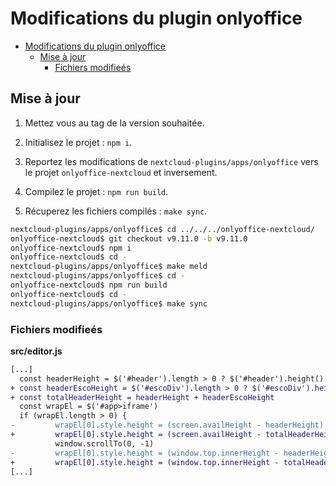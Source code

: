 # Modifications du plugin onlyoffice

- [Modifications du plugin onlyoffice](#modifications-du-plugin-onlyoffice)
  - [Mise à jour](#mise-à-jour)
    - [Fichiers modifieés](#fichiers-modifieés)

## Mise à jour

1. Mettez vous au tag de la version souhaitée.

2. Initialisez le projet : `npm i`.

3. Reportez les modifications de `nextcloud-plugins/apps/onlyoffice` vers le projet `onlyoffice-nextcloud` et inversement.

4. Compilez le projet : `npm run build`.

5. Récuperez les fichiers compilés : `make sync`.

```bash
nextcloud-plugins/apps/onlyoffice$ cd ../../../onlyoffice-nextcloud/
onlyoffice-nextcloud$ git checkout v9.11.0 -b v9.11.0
onlyoffice-nextcloud$ npm i
onlyoffice-nextcloud$ cd -
nextcloud-plugins/apps/onlyoffice$ make meld
nextcloud-plugins/apps/onlyoffice$ cd -
onlyoffice-nextcloud$ npm run build
onlyoffice-nextcloud$ cd -
nextcloud-plugins/apps/onlyoffice$ make sync
```

### Fichiers modifieés

**src/editor.js**

```diff
[...]
  const headerHeight = $('#header').length > 0 ? $('#header').height() : 50
+ const headerEscoHeight = $('#escoDiv').length > 0 ? $('#escoDiv').height() : 0
+ const totalHeaderHeight = headerHeight + headerEscoHeight
  const wrapEl = $('#app>iframe')
  if (wrapEl.length > 0) {
-         wrapEl[0].style.height = (screen.availHeight - headerHeight) + 'px'
+         wrapEl[0].style.height = (screen.availHeight - totalHeaderHeight) + 'px'
          window.scrollTo(0, -1)
-         wrapEl[0].style.height = (window.top.innerHeight - headerHeight) + 'px'
+         wrapEl[0].style.height = (window.top.innerHeight - totalHeaderHeight) + 'px'
[...]
```
